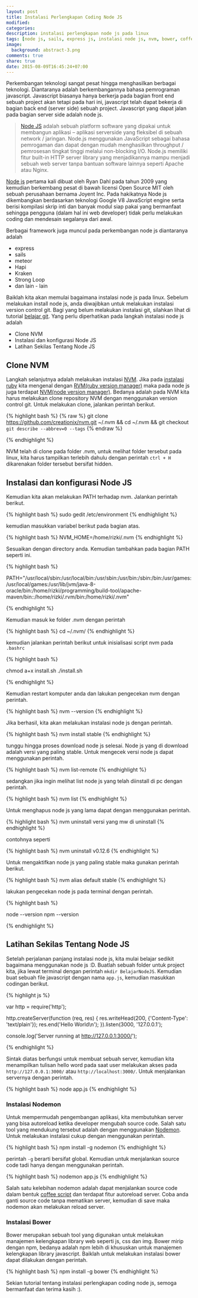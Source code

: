 ```yaml
---
layout: post
title: Instalasi Perlengkapan Coding Node JS
modified:
categories:
description: instalasi perlengkapan node js pada linux
tags: [node js, sails, express js, instalasi node js, nvm, bower, coffee-script, nodemon]
image:
  background: abstract-3.png
comments: true
share: true
date: 2015-08-09T16:45:24+07:00
---
```


Perkembangan teknologi sangat pesat hingga menghasilkan berbagai teknologi. Diantaranya adalah berkembangannya bahasa pemrograman javascript. Javascript biasanya hanya berkerja pada bagian front end sebuah project akan tetapi pada hari ini, javascript telah dapat bekerja di bagian back end (server side) sebuah project. Javascript yang dapat jalan pada bagian server side adalah node js.

>[Node JS](https://nodejs.org/) adalah sebuah platform software yang dipakai untuk membangun aplikasi – aplikasi serverside yang fleksibel di sebuah network / jaringan. Node.js menggunakan JavaScript sebagai bahasa pemrogaman dan dapat dengan mudah menghasilkan throughput / pemrosesan tingkat tinggi melalui non-blocking I/O. Node.js memiliki fitur built-in HTTP server library yang menjadikannya mampu menjadi sebuah web server tanpa bantuan software lainnya seperti Apache atau Nginx.

[Node js](https://nodejs.org/) pertama kali dibuat oleh Ryan Dahl pada tahun 2009 yang kemudian berkembang pesat di bawah licensi Open Source MIT oleh sebuah perusahaan bernama Joyent Inc. Pada hakikatnya Node js dikembangkan berdasarkan teknologi Google V8 JavaScript engine serta berisi kompilasi skrip inti dan banyak modul siap pakai yang bermanfaat sehingga pengguna (dalam hal ini web developer) tidak perlu melakukan coding dan mendesain segalanya dari awal.

Berbagai framework juga muncul pada perkembangan node js diantaranya adalah

- express
- sails
- meteor
- Hapi
- Kraken
- Strong Loop
- dan lain - lain

Baiklah kita akan memulai bagaimana instalasi node js pada linux. Sebelum melakukan install node js, anda diwajibkan untuk melakukan instalasi version control git. Bagi yang belum melakukan instalasi git, silahkan lihat di tutorial [belajar git](http://rizkimufrizal.github.io/belajar-git). Yang perlu diperhatikan pada langkah instalasi node js adalah

- Clone NVM
- Instalasi dan konfigurasi Node JS
- Latihan Sekilas Tentang Node JS

## Clone NVM

Langkah selanjutnya adalah melakukan instalasi [NVM](https://github.com/creationix/nvm). Jika pada [instalasi ruby](http://rizkimufrizal.github.io/instalasi-perlengkapan-coding-ruby/) kita mengenal dengan [RVM(ruby version manager)](https://rvm.io/) maka pada node js juga terdapat [NVM(node version manager)](https://github.com/creationix/nvm). Bedanya adalah pada NVM kita harus melakukan clone repository NVM dengan menggunakan version control git. Untuk melakukan clone, jalankan perintah berikut.

{% highlight bash %}
{% raw %}
git clone https://github.com/creationix/nvm.git ~/.nvm && cd ~/.nvm && git checkout `git describe --abbrev=0 --tags`
{% endraw %}

{% endhighlight %}

NVM telah di clone pada folder .nvm, untuk melihat folder tersebut pada linux, kita harus tampilkan terlebih dahulu dengan perintah `ctrl + H` dikarenakan folder tersebut bersifat hidden.

## Instalasi dan konfigurasi Node JS

Kemudian kita akan melakukan PATH terhadap nvm. Jalankan perintah berikut.

{% highlight bash %}
sudo gedit /etc/environment
{% endhighlight %}

kemudian masukkan variabel berikut pada bagian atas.

{% highlight bash %}
NVM_HOME=/home/rizki/.nvm
{% endhighlight %}

Sesuaikan dengan directory anda. Kemudian tambahkan pada bagian PATH seperti ini.

{% highlight bash %}

PATH="/usr/local/sbin:/usr/local/bin:/usr/sbin:/usr/bin:/sbin:/bin:/usr/games:/usr/local/games:/usr/lib/jvm/java-8-oracle/bin:/home/rizki/programming/build-tool/apache-maven/bin::/home/rizki/.rvm/bin:/home/rizki/.nvm"

{% endhighlight %}

Kemudian masuk ke folder .nvm dengan perintah

{% highlight bash %}
cd ~/.nvm/
{% endhighlight %}

kemudian jalankan perintah berikut untuk inisialisasi script nvm pada `.bashrc`

{% highlight bash %}

chmod a+x install.sh
./install.sh

{% endhighlight %}

Kemudian restart komputer anda dan lakukan pengecekan nvm dengan perintah.

{% highlight bash %}
nvm --version
{% endhighlight %}

Jika berhasil, kita akan melakukan instalasi node js dengan perintah.

{% highlight bash %}
nvm install stable
{% endhighlight %}

tunggu hingga proses download node js selesai. Node js yang di download adalah versi yang paling stable. Untuk mengecek versi node js dapat menggunakan perintah.

{% highlight bash %}
nvm list-remote
{% endhighlight %}

sedangkan jika ingin melihat list node js yang telah diinstall di pc dengan perintah.

{% highlight bash %}
nvm list
{% endhighlight %}

Untuk menghapus node js yang lama dapat dengan menggunakan perintah.

{% highlight bash %}
nvm uninstall versi yang mw di uninstall
{% endhighlight %}

contohnya seperti 

{% highlight bash %}
nvm uninstall v0.12.6
{% endhighlight %}

Untuk mengaktifkan node js yang paling stable maka gunakan perintah berikut.

{% highlight bash %}
nvm alias default stable
{% endhighlight %}

lakukan pengecekan node js pada terminal dengan perintah.

{% highlight bash %}

node --version
npm --version

{% endhighlight %}

## Latihan Sekilas Tentang Node JS

Setelah perjalanan panjang instalasi node js, kita mulai belajar sedikit bagaimana menggunakan node js :D. Buatlah sebuah folder untuk project kita, jika lewat terminal dengan perintah `mkdir BelajarNodeJS`. Kemudian buat sebuah file javascript dengan nama `app.js`, kemudian masukkan codingan berikut.

{% highlight js %}

var http = require('http');

http.createServer(function (req, res) {
  res.writeHead(200, {'Content-Type': 'text/plain'});
  res.end('Hello World\n');
}).listen(3000, '127.0.0.1');

console.log('Server running at http://127.0.0.1:3000/');

{% endhighlight %}

Sintak diatas berfungsi untuk membuat sebuah server, kemudian kita menampilkan tulisan hello word pada saat user melakukan akses pada `http://127.0.0.1:3000/` atau `http://localhost:3000/`. Untuk menjalankan servernya dengan perintah.

{% highlight bash %}
node app.js
{% endhighlight %}

### Instalasi Nodemon

Untuk mempermudah pengembangan aplikasi, kita membutuhkan server yang bisa autoreload ketika developer mengubah source code. Salah satu tool yang mendukung tersebut adalah dengan menggunakan [Nodemon](http://nodemon.io/). Untuk melakukan instalasi cukup dengan menggunakan perintah.

{% highlight bash %}
npm install -g nodemon
{% endhighlight %}

perintah `-g` berarti bersifat global. Kemudian untuk menjalankan source code tadi hanya dengan menggunakan perintah.

{% highlight bash %}
nodemon app.js
{% endhighlight %}

Salah satu kelebihan nodemon adalah dapat menjalankan source code dalam bentuk [coffee script](http://coffeescript.org/) dan terdapat fitur autoreload server. Coba anda ganti source code tanpa mematikan server, kemudian di save maka nodemon akan melakukan reload server.

### Instalasi Bower

Bower merupakan sebuah tool yang digunakan untuk melakukan manajemen kelengkapan library web seperti js, css dan img. Bower mirip dengan npm, bedanya adalah npm lebih di khususkan untuk manajemen kelengkapan library javascript. Baiklah untuk melakukan instalasi bower dapat dilakukan dengan perintah.

{% highlight bash %}
npm install -g bower
{% endhighlight %}

Sekian tutorial tentang instalasi perlengkapan coding node js, semoga bermanfaat dan terima kasih :).
